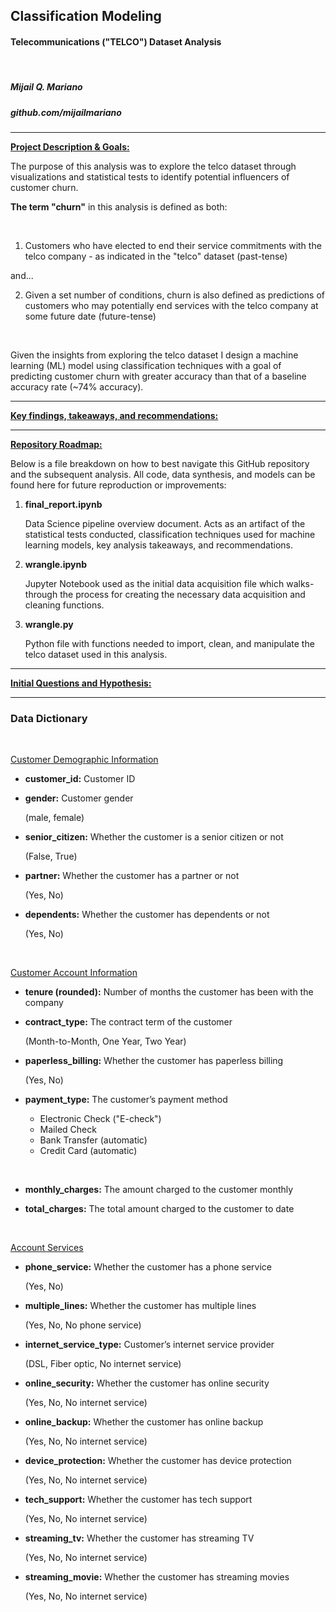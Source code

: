 ## Classification Modeling
#### Telecommunications ("TELCO") Dataset Analysis

<br>

##### Mijail Q. Mariano
##### github.com/mijailmariano
----
**<u>Project Description & Goals:</u>**

The purpose of this analysis was to explore the telco dataset through visualizations and statistical tests to identify potential influencers of customer churn.

**The term "churn"** in this analysis is defined as both:

<br>

1. Customers who have elected to end their service commitments with the telco company - as indicated in the "telco" dataset (past-tense) 
    
and...

2.  Given a set number of conditions, churn is also defined as predictions of customers who may potentially end services with the telco company at some future date (future-tense)

<br>

Given the insights from exploring the telco dataset I design a machine learning (ML) model using classification techniques with a goal of predicting customer churn with greater accuracy than that of a baseline accuracy rate (~74% accuracy). 

----
<u>**Key findings, takeaways, and recommendations:**</u>



----
**<u>Repository Roadmap:</u>**

Below is a file breakdown on how to best navigate this GitHub repository and the subsequent analysis. All code, data synthesis, and models can be found here for future reproduction or improvements:

1. **final_report.ipynb**

   Data Science pipeline overview document. Acts as an artifact of the statistical tests conducted, classification techniques used for machine learning models, key analysis takeaways, and recommendations.

2. **wrangle.ipynb**

   Jupyter Notebook used as the initial data acquisition file  which walks-through the process for creating the necessary data acquisition and cleaning functions.

3. **wrangle.py**

   Python file with functions needed to import, clean, and manipulate the telco dataset used in this analysis.

----
**<u>Initial Questions and Hypothesis:</u>**





----
### **Data Dictionary**

<br>

<u>Customer Demographic Information</u>

* **customer_id:** Customer ID

* **gender:** Customer gender 
  
  (male, female)

* **senior_citizen:** Whether the customer is a senior citizen or not
  
  (False, True)

* **partner:** Whether the customer has a partner or not 
  
  (Yes, No)

* **dependents:** Whether the customer has dependents or not 
  
  (Yes, No)

<br>

<u>Customer Account Information</u>

* **tenure (rounded):** Number of months the customer has been with the company

* **contract_type:** The contract term of the customer 
  
  (Month-to-Month, One Year, Two Year)

* **paperless_billing:** Whether the customer has paperless billing 
  
  (Yes, No)

* **payment_type:** The customer’s payment method 
  
  * Electronic Check ("E-check") 
  * Mailed Check
  * Bank Transfer (automatic)
  * Credit Card (automatic)

<br>

* **monthly_charges:** The amount charged to the customer monthly

* **total_charges:** The total amount charged to the customer to date

<br>

<u>Account Services</u>

* **phone_service:** Whether the customer has a phone service 
  
  (Yes, No)

* **multiple_lines:** Whether the customer has multiple lines 
  
  (Yes, No, No phone service)

* **internet_service_type:** Customer’s internet service provider 
  
  (DSL, Fiber optic, No internet service)

* **online_security:** Whether the customer has online security 
  
  (Yes, No, No internet service)

* **online_backup:** Whether the customer has online backup 
  
  (Yes, No, No internet service)

* **device_protection:** Whether the customer has device protection 
  
  (Yes, No, No internet service)

* **tech_support:** Whether the customer has tech support 
  
  (Yes, No, No internet service)

* **streaming_tv:** Whether the customer has streaming TV 
  
  (Yes, No, No internet service)

* **streaming_movie:** Whether the customer has streaming movies 
  
  (Yes, No, No internet service)

